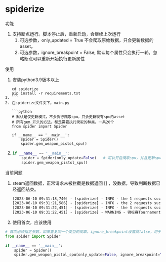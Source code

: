 # spiderize



功能

1. 支持断点运行。脚本停止后，重新启动，会继续上次运行
   1. 可选参数，only_updated = True 不会爬取原始数据，只会更新数据的asset。
   2. 可选参数，ignore_breakpoint = False, 默认每个属性只会执行一轮，忽略断点可以重新开始执行更新属性



使用

1. 安装python3.9版本以上
```shell
   cd spiderize
   pip install -r requirements.txt
3. ```
2. 在spiderize文件夹下，main.py

   ```python
   # 默认是仅更新模式，不会执行爬取spu，只会更新现有spu的asset
   # 所有gem_开头的方法，都是需要执行爬取的种类，一共20个
   from spider import Spider
   
   if __name__ == '__main__':
       spider = Spider()
       spider.gem_weapon_pistol_spu()
   ```

2. ```python
   if __name__ == '__main__':
       spider = Spider(only_update=False)	# 可以开启爬取spu，并且更新spu的asset
       spider.gem_weapon_pistol_spu()
   ```

   

当前问题

1. steam返回数据，正常请求未被拦截是数据返回 [] ，没数据，导致判断数据已经返回结束。

   ```txt
   [2023-06-10 09:31:18,740] - [spiderize] - INFO - the 1 requests success. tag_CSGO_Type_Pistol => 718
   [2023-06-10 09:31:21,586] - [spiderize] - INFO - the 2 requests success. tag_CSGO_Type_Pistol => 718
   [2023-06-10 09:31:22,451] - [spiderize] - INFO - the 3 requests success. tag_CSGO_Type_Pistol => 0
   [2023-06-10 09:31:22,451] - [spiderize] - WARNING - 锦标赛Tournament：Tournament9 => 没有数据了。
   ```

2. 使用首次，应该使用
```python
# 首次必须指定参数，如果重复同一个类型的爬取，ignore_breakpoint设置成false，用于断点
from spider import Spider
   
if __name__ == '__main__':
    spider = Spider()
    spider.gem_weapon_pistol_spu(only_update=False, ignore_breakpoint=True)
```


